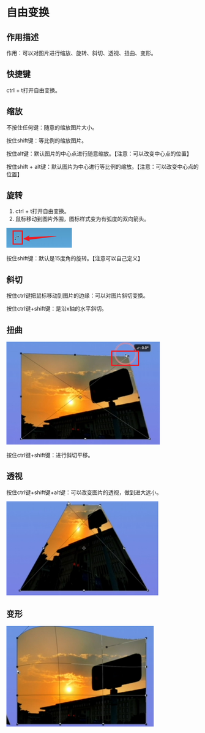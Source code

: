 # 自由变换

## 作用描述

作用：可以对图片进行缩放、旋转、斜切、透视、扭曲、变形。

## 快捷键

ctrl + t打开自由变换。

## 缩放

不按住任何键：随意的缩放图片大小。

按住shift键：等比例的缩放图片。

按住alt键：默认图片的中心点进行随意缩放。【注意：可以改变中心点的位置】

按住shift + alt键：默认图片为中心进行等比例的缩放。【注意：可以改变中心点的位置】

## 旋转

1. ctrl + t打开自由变换。
2. 鼠标移动到图片外围，图标样式变为有弧度的双向箭头。

![image-20250607191301416](demo03_2025_03_01.assets/image-20250607191301416.png)

按住shift键：默认是15度角的旋转。【注意可以自己定义】

## 斜切

按住ctrl键把鼠标移动到图片的边缘：可以对图片斜切变换。

按住ctrl键+shift键：是沿x轴的水平斜切。

## 扭曲

![image-20250607191744369](demo03_2025_03_01.assets/image-20250607191744369.png)





按住ctrl键+shift键：进行斜切平移。

## 透视

按住ctrl键+shift键+alt键：可以改变图片的透视，做到进大远小。

![image-20250607191950973](demo03_2025_03_01.assets/image-20250607191950973.png)

## 变形

![image-20250607192108540](demo03_2025_03_01.assets/image-20250607192108540.png)